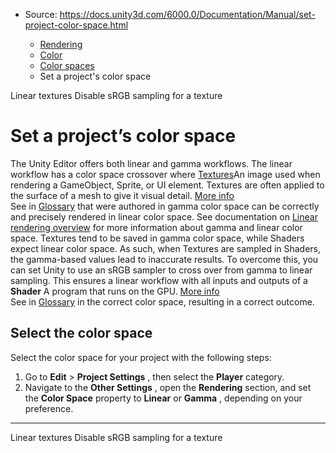 * Source: https://docs.unity3d.com/6000.0/Documentation/Manual/set-project-color-space.html

  * [Rendering](https://docs.unity3d.com/6000.0/Documentation/Manual/rendering-and-post-processing.html)
  * [Color](https://docs.unity3d.com/6000.0/Documentation/Manual/graphics-color.html)
  * [Color spaces](https://docs.unity3d.com/6000.0/Documentation/Manual/color-spaces-landing.html)
  * Set a project's color space


[](https://docs.unity3d.com/6000.0/Documentation/Manual/linear-textures.html)
Linear textures
[](https://docs.unity3d.com/6000.0/Documentation/Manual/disable-srgb-sampling-textures.html)
Disable sRGB sampling for a texture
# Set a project’s color space
The Unity Editor offers both linear and gamma workflows. The linear workflow has a color space crossover where [Textures](https://docs.unity3d.com/6000.0/Documentation/Manual/Textures.html)An image used when rendering a GameObject, Sprite, or UI element. Textures are often applied to the surface of a mesh to give it visual detail. [More info](https://docs.unity3d.com/6000.0/Documentation/Manual/class-TextureImporter.html)  
See in [Glossary](https://docs.unity3d.com/6000.0/Documentation/Manual/Glossary.html#texture) that were authored in gamma color space can be correctly and precisely rendered in linear color space. See documentation on [Linear rendering overview](https://docs.unity3d.com/6000.0/Documentation/Manual/color-spaces-landing.html) for more information about gamma and linear color space.
Textures tend to be saved in gamma color space, while Shaders expect linear color space. As such, when Textures are sampled in Shaders, the gamma-based values lead to inaccurate results. To overcome this, you can set Unity to use an sRGB sampler to cross over from gamma to linear sampling. This ensures a linear workflow with all inputs and outputs of a **Shader** A program that runs on the GPU. [More info](https://docs.unity3d.com/6000.0/Documentation/Manual/Shaders.html)  
See in [Glossary](https://docs.unity3d.com/6000.0/Documentation/Manual/Glossary.html#Shader) in the correct color space, resulting in a correct outcome.
## Select the color space
Select the color space for your project with the following steps:
  1. Go to **Edit** > **Project Settings** , then select the **Player** category.
  2. Navigate to the **Other Settings** , open the **Rendering** section, and set the **Color Space** property to **Linear** or **Gamma** , depending on your preference.


* * *
[](https://docs.unity3d.com/6000.0/Documentation/Manual/linear-textures.html)
Linear textures
[](https://docs.unity3d.com/6000.0/Documentation/Manual/disable-srgb-sampling-textures.html)
Disable sRGB sampling for a texture
